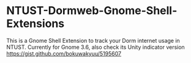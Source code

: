 NTUST-Dormweb-Gnome-Shell-Extensions
====================================

This is a Gnome Shell Extension to track your Dorm internet usage in NTUST. Currently for Gnome 3.6, also check its Unity indicator version https://gist.github.com/bokuwakyuu/5195607
